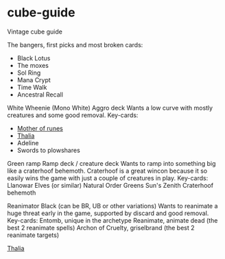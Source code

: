 # cube-guide
Vintage cube guide

The bangers, first picks and most broken cards:
* Black Lotus
* The moxes
* Sol Ring
* Mana Crypt
* Time Walk
* Ancestral Recall


White Wheenie (Mono White)
Aggro deck
Wants a low curve with mostly creatures and some good removal.
Key-cards:
* [Mother of runes](https://scryfall.com/search?q=mother%20of%20runes)
* [Thalia](https://scryfall.com/search?q=thalia,%20guardian)
* Adeline
* Swords to plowshares

Green ramp
Ramp deck / creature deck
Wants to ramp into something big like a craterhoof behemoth.
Craterhoof is a great wincon because it so easily wins the game with just a couple of creatures in play.
Key-cards:
Llanowar Elves (or similar)
Natural Order
Greens Sun's Zenith
Craterhoof behemoth

Reanimator Black (can be BR, UB or other variations)
Wants to reanimate a huge threat early in the game, supported by discard and good removal.
Key-cards:
Entomb, unique in the archetype
Reanimate, animate dead (the best 2 reanimate spells)
Archon of Cruelty, griselbrand (the best 2 reanimate targets)

[Thalia](https://scryfall.com/search?q=thalia,%20guardian)
